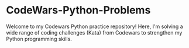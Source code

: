 # CodeWars-Python-Problems
Welcome to my Codewars Python practice repository! Here, I'm solving a wide range of coding challenges (Kata) from Codewars to strengthen my Python programming skills. 

